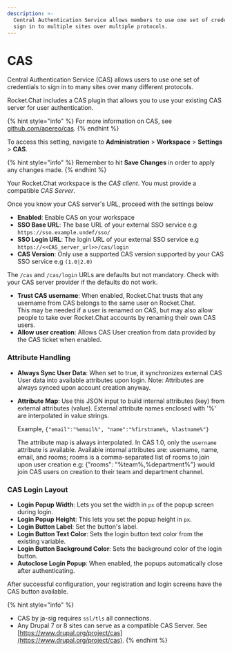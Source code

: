 ```yaml
---
description: >-
  Central Authentication Service allows members to use one set of credentials to
  sign in to multiple sites over multiple protocols.
---
```


# CAS

Central Authentication Service (CAS) allows users to use one set of credentials to sign in to many sites over many different protocols.

Rocket.Chat includes a CAS plugin that allows you to use your existing CAS server for user authentication.

{% hint style="info" %}
For more information on CAS, see [github.com/apereo/cas](https://github.com/apereo/cas).
{% endhint %}

To access this setting, navigate to **Administration** > **Workspace** > **Settings** > **CAS**.

{% hint style="info" %}
Remember to hit **Save Changes** in order to apply any changes made.
{% endhint %}

Your Rocket.Chat workspace is the _CAS client_. You must provide a compatible _CAS Server_.

Once you know your CAS server's URL, proceed with the settings below

* **Enabled**: Enable CAS on your workspace
* **SSO Base URL**: The base URL of your external SSO service e.g `https://sso.example.undef/sso/`
* **SSO Login URL**: The login URL of your external SSO service e.g `https://<<CAS_server_url>>/cas/login`
* **CAS Version**: Only use a supported CAS version supported by your CAS SSO service e.g `(1.0|2.0)`

The `/cas` and `/cas/login` URLs are defaults but not mandatory. Check with your CAS server provider if the defaults do not work.

* **Trust CAS username**: When enabled, Rocket.Chat trusts that any username from CAS belongs to the same user on Rocket.Chat.\
  This may be needed if a user is renamed on CAS, but may also allow people to take over Rocket.Chat accounts by renaming their own CAS users.
* **Allow user creation**: Allows CAS User creation from data provided by the CAS ticket when enabled.

### Attribute Handling

* **Always Sync User Data**: When set to true, it synchronizes external CAS User data into available attributes upon login. Note: Attributes are always synced upon account creation anyway.
*   **Attribute Map**: Use this JSON input to build internal attributes (key) from external attributes (value). External attribute names enclosed with '%' are interpolated in value strings.

    Example, `{"email":"%email%", "name":"%firstname%, %lastname%"}`

    The attribute map is always interpolated. In CAS 1.0, only the `username` attribute is available. Available internal attributes are: username, name, email, and rooms; rooms is a comma-separated list of rooms to join upon user creation e.g: {"rooms": "%team%,%department%"} would join CAS users on creation to their team and department channel.

### CAS Login Layout

* **Login Popup Width**: Lets you set the width in `px` of the popup screen during login.
* **Login Popup Height**: This lets you set the popup height in `px`.
* **Login Button Label**: Set the button's label.
* **Login Button Text Color**: Sets the login button text color from the existing variable.
* **Login Button Background Color**: Sets the background color of the login button.
* **Autoclose Login Popup**: When enabled, the popups automatically close after authenticating.

After successful configuration, your registration and login screens have the CAS button available.

{% hint style="info" %}
* CAS by ja-sig requires `ssl/tls` all connections.
* Any Drupal 7 or 8 sites can serve as a compatible CAS Server. See [https://www.drupal.org/project/cas](https://www.drupal.org/project/cas).
{% endhint %}

